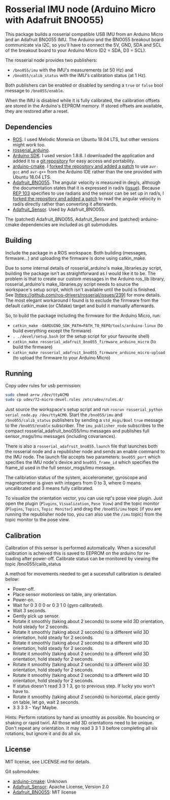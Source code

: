 # Rosserial IMU node (Arduino Micro with Adafruit BNO055)

This package builds a rosserial compatible USB IMU from an Arduino Micro and an Adafruit BNO055 IMU. The Arduino and the BNO055 breakout board communicate via I2C, so you'll have to connect the 5V, GND, SDA and SCL of the breakout board to your Arduino Micro (D2 = SDA, D3 = SCL).

The rosserial node provides two publishers:

- `/bno055/imu` with the IMU's measurements (at 50 Hz) and
- `/bno055/calib_status` with the IMU's calibration status (at 1 Hz).

Both publishers can be enabled or disabled by sending a `true` or `false` bool message to `/bno055/enable`.

When the IMU is disabled while it is fully calibrated, the calibration offsets are stored in the Arduino's EEPROM memory. If stored offsets are available, they are restored after a reset.

## Dependencies

- [ROS](http://www.ros.org/). I used Melodic Morenia on Ubuntu 18.04 LTS, but other versions might work too.
- [rosserial_arduino](http://wiki.ros.org/rosserial_arduino).
- [Arduino SDK](https://www.arduino.cc/en/main/software). I used version 1.8.8. I downloaded the application and added it to a [git repository](https://github.com/i3drobotics/arduino-linux.git) for easy access and portability. 
- [arduino-cmake](https://github.com/queezythegreat/arduino-cmake). I [forked the repository and added a patch](https://github.com/Vijfendertig/arduino-cmake) to use `avr-gcc` and `avr-g++` from the Arduino IDE rather than the one provided with Ubuntu 18.04 LTS.
- [Adafruit_BNO055](https://github.com/adafruit/Adafruit_BNO055). The angular velocity is measured in deg/s, although the documentation states that it is expressed in rad/s ([issue](https://github.com/adafruit/Adafruit_BNO055/issues/50)). Because [REP 103](www.ros.org/reps/rep-0103.html) specifies to use radians and the sensor can be set up in rad/s, I [forked the repository and added a patch](https://github.com/Vijfendertig/Adafruit_BNO055) to read the angular velocity in rad/s directly rather than converting it afterwards.
- [Adafruit_Sensor](https://github.com/adafruit/Adafruit_Sensor). Used by Adafruit_BNO055.

The (patched) Adafruit_BNO055, Adafruit_Sensor and (patched) arduino-cmake dependencies are included as git submodules.

## Building

Include the package in a ROS workspace. Both building (messages, firmware...) and uploading the firmware is done using catkin_make.

Due to some internal details of rosserial_arduino's make_libraries.py script, building the package isn't as straightforward as I would like it to be. The problem is that to create our custom messages in the Arduino ros_lib library, rosserial_arduino's make_libraries.py script needs to source the workspace's setup script, which isn't available until the build is finished. See [https://github.com/ros-drivers/rosserial/issues/239] for more details. 
The most elegant workaround I found is to exclude the firmware from the default catkin_make (or CMake) target and build it manually afterwards.

So, to build the package including the firmware for the Arduino Micro, run:

- `catkin_make -DARDUINO_SDK_PATH=PATH_TO_REPO/tools/arduino-linux` (to build everything except the firmware)
- `. ./devel/setup.bash` (or the setup script for your favourite shell)
- `catkin_make rosserial_adafruit_bno055_firmware_arduino_micro` (to build the firmware)
- `catkin_make rosserial_adafruit_bno055_firmware_arduino_micro-upload` (to upload the firmware to your Arduino Micro)

## Running

Copy udev rules for usb permission:

```bash
sudo chmod a+rw /dev/ttyACM0
sudo cp udev/72-micro-devel.rules /etc/udev/rules.d/
```

Just source the workspace's setup script and run `rosrun rosserial_python serial_node.py /dev/ttyACM0`. Start the `/bno055/imu` and `/bno055/calib_status` publishers by sending a `std_msgs/Bool` `true` message to the `/bno055/enable` subscriber. The `imu_publisher_node` subscribes to the compact rosserial_adafruit_bno055/Imu messages and publishes full sensor_msgs/Imu messages (including covariances).

There is also a `rosserial_adafruit_bno055.launch` file that launches both the rosserial node and a republisher node and sends an enable command to the IMU node. The launch file accepts two parameters: `bno055_port` which specifies the IMU node's device and `bno055_frame_id` which specifies the frame_id used in the full sensor_msgs/Imu message.

The calibration status of the system, accelerometer, gyroscope and magnetometer is given with integers from 0 to 3, where 0 means uncalibrated and 3 means fully calibrated.

To visualize the orientation vector, you can use rqt's pose view plugin. Just open the plugin (`Plugins`, `Visualization`, `Pose View`) and the topic monitor (`Plugins`, `Topics`, `Topic Monitor`) and drag the `/bno055/imu` topic (if you are running the republisher node too, you can also use the `/imu` topic) from the topic monitor to the pose view.

## Calibration
Calibration of this sensor is performed automatically. When a sucessfull calibration is acheived this is saved to EEPROM on the arduino for re-loading after power-off. 
Calibrate status can be monitored by viewing the topic /bno055/calib_status

A method for movements needed to get a sucessfull calibration is detailed below:
- Power-off.
- Place sensor motionless on table, any orientation.
- Power-on.
- Wait for 0 3 0 0 or 0 3 1 0 (gyro calibrated).
- Wait 3 seconds.
- Gently pick up sensor.
- Rotate it smoothly (taking about 2 seconds) to some wild 3D orientation, hold steady for 2 seconds.
- Rotate it smoothly (taking about 2 seconds) to a different wild 3D orientation, hold steady for 2 seconds.
- Rotate it smoothly (taking about 2 seconds) to a different wild 3D orientation, hold steady for 2 seconds.
- Rotate it smoothly (taking about 2 seconds) to a different wild 3D orientation, hold steady for 2 seconds.
- Rotate it smoothly (taking about 2 seconds) to a different wild 3D orientation, hold steady for 2 seconds.
- Rotate it smoothly (taking about 2 seconds) to a different wild 3D orientation, hold steady for 2 seconds.
- If status doesn't read 3 3 1 3, go to previous step. If lucky you won't have to.
- Rotate it smoothly (taking about 2 seconds) to horizontal, place gently on table, let go, wait 2 seconds.
- 3 3 3 3 - Yay! Maybe.

Hints:
Perform rotations by hand as smoothly as possible. No bouncing or shaking or rapid twirl.
All those wild 3D orientations need to be unique. Don't repeat any orientation.
It may read 3 3 1 3 before completing all six rotations, but ignore it and do all six.

## License

MIT license, see LICENSE.md for details.

Git submodules:

- [arduino-cmake](https://github.com/queezythegreat/arduino-cmake): Unknown
- [Adafruit_Sensor](https://github.com/adafruit/Adafruit_Sensor): Apache License, Version 2.0
- [Adafruit_BNO055](https://github.com/adafruit/Adafruit_BNO055): MIT license